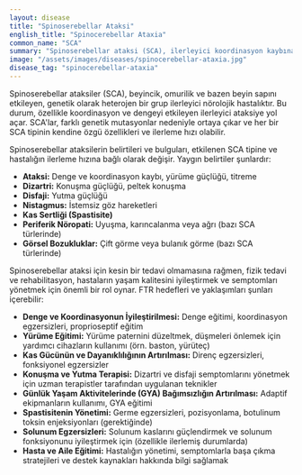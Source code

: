 ```yaml
---
layout: disease
title: "Spinoserebellar Ataksi"
english_title: "Spinocerebellar Ataxia"
common_name: "SCA"
summary: "Spinoserebellar ataksi (SCA), ilerleyici koordinasyon kaybına (ataksi) neden olan genetik bir nörolojik bozukluklar grubudur."
image: "/assets/images/diseases/spinocerebellar-ataxia.jpg"
disease_tag: "spinocerebellar-ataxia"
---
```





Spinoserebellar ataksiler (SCA), beyincik, omurilik ve bazen beyin sapını etkileyen, genetik olarak heterojen bir grup ilerleyici nörolojik hastalıktır. Bu durum, özellikle koordinasyon ve dengeyi etkileyen ilerleyici ataksiye yol açar. SCA'lar, farklı genetik mutasyonlar nedeniyle ortaya çıkar ve her bir SCA tipinin kendine özgü özellikleri ve ilerleme hızı olabilir.


Spinoserebellar ataksilerin belirtileri ve bulguları, etkilenen SCA tipine ve hastalığın ilerleme hızına bağlı olarak değişir. Yaygın belirtiler şunlardır:

*   **Ataksi:** Denge ve koordinasyon kaybı, yürüme güçlüğü, titreme
*   **Dizartri:** Konuşma güçlüğü, peltek konuşma
*   **Disfaji:** Yutma güçlüğü
*   **Nistagmus:** İstemsiz göz hareketleri
*   **Kas Sertliği (Spastisite)**
*   **Periferik Nöropati:** Uyuşma, karıncalanma veya ağrı (bazı SCA türlerinde)
*   **Görsel Bozukluklar:** Çift görme veya bulanık görme (bazı SCA türlerinde)


Spinoserebellar ataksi için kesin bir tedavi olmamasına rağmen, fizik tedavi ve rehabilitasyon, hastaların yaşam kalitesini iyileştirmek ve semptomları yönetmek için önemli bir rol oynar. FTR hedefleri ve yaklaşımları şunları içerebilir:

*   **Denge ve Koordinasyonun İyileştirilmesi:** Denge eğitimi, koordinasyon egzersizleri, proprioseptif eğitim
*   **Yürüme Eğitimi:** Yürüme paternini düzeltmek, düşmeleri önlemek için yardımcı cihazların kullanımı (örn. baston, yürüteç)
*   **Kas Gücünün ve Dayanıklılığının Artırılması:** Direnç egzersizleri, fonksiyonel egzersizler
*   **Konuşma ve Yutma Terapisi:** Dizartri ve disfaji semptomlarını yönetmek için uzman terapistler tarafından uygulanan teknikler
*   **Günlük Yaşam Aktivitelerinde (GYA) Bağımsızlığın Artırılması:** Adaptif ekipmanların kullanımı, GYA eğitimi
*   **Spastisitenin Yönetimi:** Germe egzersizleri, pozisyonlama, botulinum toksin enjeksiyonları (gerektiğinde)
*   **Solunum Egzersizleri:** Solunum kaslarını güçlendirmek ve solunum fonksiyonunu iyileştirmek için (özellikle ilerlemiş durumlarda)
*   **Hasta ve Aile Eğitimi:** Hastalığın yönetimi, semptomlarla başa çıkma stratejileri ve destek kaynakları hakkında bilgi sağlamak

